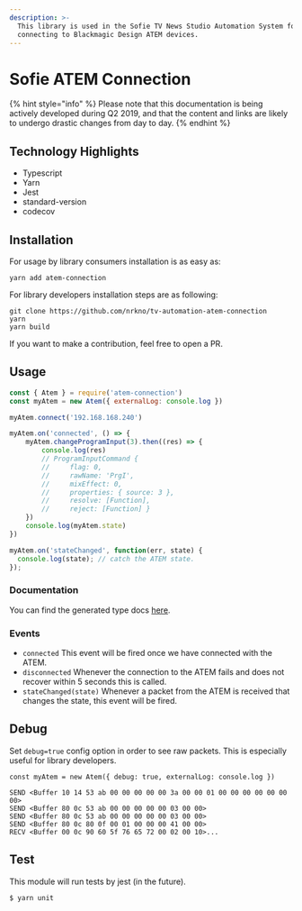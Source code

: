 ```yaml
---
description: >-
  This library is used in the Sofie TV News Studio Automation System for
  connecting to Blackmagic Design ATEM devices.
---
```


# Sofie ATEM Connection

{% hint style="info" %}
Please note that this documentation is being actively developed during Q2 2019, and that the content and links are likely to undergo drastic changes from day to day. 
{% endhint %}

## Technology Highlights

* Typescript
* Yarn
* Jest
* standard-version
* codecov

## Installation

For usage by library consumers installation is as easy as:

```text
yarn add atem-connection
```

For library developers installation steps are as following:

```text
git clone https://github.com/nrkno/tv-automation-atem-connection
yarn
yarn build
```

If you want to make a contribution, feel free to open a PR.

## Usage

```javascript
const { Atem } = require('atem-connection')
const myAtem = new Atem({ externalLog: console.log })

myAtem.connect('192.168.168.240')

myAtem.on('connected', () => {
    myAtem.changeProgramInput(3).then((res) => {
        console.log(res)
        // ProgramInputCommand {
        //     flag: 0,
        //     rawName: 'PrgI',
        //     mixEffect: 0,
        //     properties: { source: 3 },
        //     resolve: [Function],
        //     reject: [Function] }
    })
    console.log(myAtem.state)
})

myAtem.on('stateChanged', function(err, state) {
  console.log(state); // catch the ATEM state.
});
```

### Documentation

You can find the generated type docs [here](https://nrkno.github.io/tv-automation-atem-connection/).

### Events

* `connected` This event will be fired once we have connected with the ATEM.
* `disconnected` Whenever the connection to the ATEM fails and does not recover within 5 seconds this is called.
* `stateChanged(state)` Whenever a packet from the ATEM is received that changes the state, this event will be fired.

## Debug

Set `debug=true` config option in order to see raw packets. This is especially useful for library developers.

```text
const myAtem = new Atem({ debug: true, externalLog: console.log })
```

```text
SEND <Buffer 10 14 53 ab 00 00 00 00 00 3a 00 00 01 00 00 00 00 00 00 00>
SEND <Buffer 80 0c 53 ab 00 00 00 00 00 03 00 00>
SEND <Buffer 80 0c 53 ab 00 00 00 00 00 03 00 00>
SEND <Buffer 80 0c 80 0f 00 01 00 00 00 41 00 00>
RECV <Buffer 00 0c 90 60 5f 76 65 72 00 02 00 10>...
```

## Test

This module will run tests by jest \(in the future\).

```text
$ yarn unit
```

